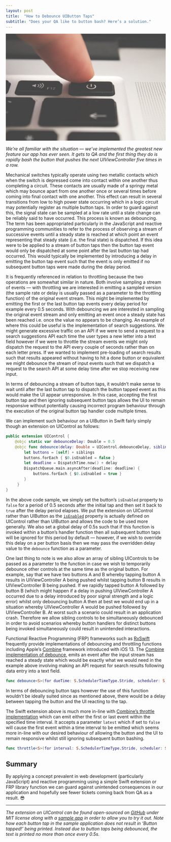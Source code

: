 ```yaml
---
layout: post
title:  "How to Debounce UIButton Taps"
subtitle: "Does your QA like to button bash? Here’s a solution."
---
```


<div align="center">
    <img src="https://github.com/rwbutler/rwbutler.github.io/raw/master/img/how-to-debounce-uibutton-taps.png" alt="">
</div>

_We’re all familiar with the situation — we’ve implemented the greatest new feature our app has ever seen. It gets to QA and the first thing they do is rapidly bash the button that pushes the next UIViewController five times in a row._

Mechanical switches typically operate using two metallic contacts which when the switch is depressed come into contact within one another thus completing a circuit. These contacts are usually made of a springy metal which may bounce apart from one another once or several times before coming into final contact with one another. This effect can result in several transitions from low to high power state occurring which in a logic circuit may potentially register as multiple button taps. In order to guard against this, the signal state can be sampled at a low rate until a state change can be reliably said to have occurred. This process is known as debouncing.
The term has been appropriated particularly in the JavaScript and reactive programming communities to refer to the process of observing a stream of successive events until a steady state is reached at which point an event representing that steady state (i.e. the final state) is dispatched. If this idea were to be applied to a stream of button taps then the button tap event would only be dispatched at some point after the last button tap had occurred. This would typically be implemented by introducing a delay in emitting the button tap event such that the event is only emitted if no subsequent button taps were made during the delay period.

It is frequently referenced in relation to throttling because the two operations are somewhat similar in nature. Both involve sampling a stream of events — with throttling we are interested in emitting a sampled version (the sample rate or delay is usually passed as a parameter to the throttling function) of the original event stream. This might be implemented by emitting the first or the last button tap events every delay period for example every 0.5 seconds. With debouncing we are interested in sampling the original event stream and only emitting an event once a steady state has been reached i.e. once the value no appears to be changing.
An example of where this could be useful is the implementation of search suggestions. We might generate excessive traffic on an API if we were to send a request to a search suggestions API each time the user types a new letter into a text field however if we were to throttle the stream events we might only dispatch the request to the API every couple of seconds rather than on each letter press. If we wanted to implement pre-loading of search results such that results appeared without having to hit a done button or equivalent we might debounce the stream of input events such that we dispatch a request to the search API at some delay time after we stop receiving new input.

In terms of debouncing a stream of button taps, it wouldn’t make sense to wait until after the last button tap to dispatch the button tapped event as this would make the UI appear unresponsive. In this case, accepting the first button tap and then ignoring subsequent button taps allows the UI to remain responsive without potentially causing incorrect program behaviour through the execution of the original button tap handler code multiple times.

We can implement such behaviour on a UIButton in Swift fairly simply though an extension on UIControl as follows:

```swift
public extension UIControl {
    @objc static var debounceDelay: Double = 0.5
    @objc func debounce(delay: Double = UIControl.debounceDelay, siblings: [UIControl] = []) {
        let buttons = [self] + siblings
        buttons.forEach { $0.isEnabled = false }
        let deadline = DispatchTime.now() + delay
        DispatchQueue.main.asyncAfter(deadline: deadline) {
            buttons.forEach { $0.isEnabled = true }
        }
     }
}
```

In the above code sample, we simply set the button’s `isEnabled` property to `false` for a period of 0.5 seconds after the initial tap and then set it back to `true` after the delay period elapses. We put the extension on UIControl rather than UIButton as the [`isEnabled`](https://developer.apple.com/documentation/uikit/uicontrol/1618217-isenabled) property is actually defined on UIControl rather than UIButton and allows the code to be used more generally. We also set a global delay of 0.5s such that if this function is invoked within a button’s handler function then all subsequent button taps will be ignored for this period by default — however, if we wish to override this delay on a per button basis then we may pass the overridden delay value to the `debounce` function as a parameter.

One last thing to note is we also allow an array of sibling UIControls to be passed as a parameter to the function in case we wish to temporarily debounce other controls at the same time as the original button. For example, say that we have two buttons A and B whereby tapping button A results in UIViewController A being pushed whilst tapping button B results in UIViewController B being pushed. If we rapidly tapped button A followed by button B (which might happen if a delay in pushing UIViewController A occurred due to a delay introduced by poor signal strength and a logic error) whilst only debouncing button A then at best we would end up in a situation whereby UIViewController A would be pushed followed by UIViewController B. At worst such a scenario could result in an application crash. Therefore we allow sibling controls to be simultaneously debounced in order to avoid scenarios whereby button handlers for distinct buttons being invoked simultaneously could result in unintended interactions.

Functional Reactive Programming (FRP) frameworks such as [RxSwift](https://github.com/ReactiveX/RxSwift) frequently provide implementations of debouncing and throttling functions including Apple’s [Combine](https://developer.apple.com/documentation/combine) framework introduced with iOS 13. The [Combine implementation of debounce](https://developer.apple.com/documentation/combine/anypublisher/3204205-debounce), emits an event after the input stream has reached a steady state which would be exactly what we would need in the example above involving making an API request for search results following data entry into a text field.

```swift
func debounce<S>(for dueTime: S.SchedulerTimeType.Stride, scheduler: S, options: S.SchedulerOptions? = nil) -> Publishers.Debounce<AnyPublisher<Output, Failure>, S> where S : Scheduler
```

In terms of debouncing button taps however the use of this function wouldn’t be ideally suited since as mentioned above, there would be a delay between tapping the button and the UI reacting to the tap.

The Swift extension above is much more in-line with [Combine’s throttle implementation](https://developer.apple.com/documentation/combine/passthroughsubject/3204657-throttle) which can emit either the first or last event within the specified time interval. It accepts a parameter `latest` which if set to `false` will cause the first event within a time interval to be emitted which seems more in-line with our desired behaviour of allowing the button and the UI to remain responsive whilst still ignoring subsequent button bashing.

```swift
func throttle<S>(for interval: S.SchedulerTimeType.Stride, scheduler: S, latest: Bool) -> Publishers.Throttle<PassthroughSubject<Output, Failure>, S> where S : Scheduler
```

## Summary

By applying a concept prevalent in web development (particularly JavaScript) and reactive programming using a simple Swift extension or FRP library function we can guard against unintended consequences in our application and hopefully see fewer tickets coming back from QA as a result. 😎

<hr/>

_The extension on UIControl can be found open-sourced on [GitHub](https://github.com/rwbutler/TailorSwift/blob/master/TailorSwift/Classes/UIControlAdditions.swift) under MIT license along with a [sample app](https://github.com/rwbutler/TailorSwift) in order to allow you to try it out. Note how each button tap in the sample application does not result in ‘Button tapped!’ being printed. Instead due to button taps being debounced, the text is printed no more than once every 0.5s._
